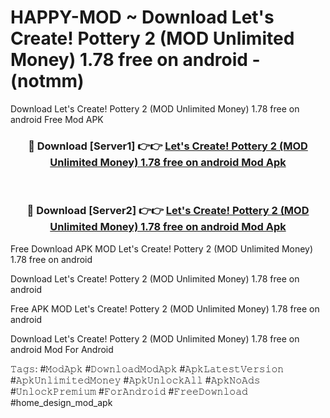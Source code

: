 # HAPPY-MOD ~ Download Let's Create! Pottery 2 (MOD Unlimited Money) 1.78 free on android - (notmm)
Download Let's Create! Pottery 2 (MOD Unlimited Money) 1.78 free on android Free Mod APK

<div align="center">
<h3>🔴 Download [Server1] 👉👉 <a href="https://apk-comot.site?title=Let's_Create!_Pottery_2_(MOD_Unlimited_Money)_1.78_free_on_android">Let's Create! Pottery 2 (MOD Unlimited Money) 1.78 free on android Mod Apk</a></h3><br>

<h3>🔴 Download [Server2] 👉👉 <a href="https://apk-comot.site?title=Let's_Create!_Pottery_2_(MOD_Unlimited_Money)_1.78_free_on_android">Let's Create! Pottery 2 (MOD Unlimited Money) 1.78 free on android Mod Apk</a></h3>
</div>


Free Download APK MOD Let's Create! Pottery 2 (MOD Unlimited Money) 1.78 free on android

Download Let's Create! Pottery 2 (MOD Unlimited Money) 1.78 free on android 

Free APK MOD Let's Create! Pottery 2 (MOD Unlimited Money) 1.78 free on android 

Download Let's Create! Pottery 2 (MOD Unlimited Money) 1.78 free on android Mod For Android

𝚃𝚊𝚐𝚜: #𝙼𝚘𝚍𝙰𝚙𝚔 #𝙳𝚘𝚠𝚗𝚕𝚘𝚊𝚍𝙼𝚘𝚍𝙰𝚙𝚔 #𝙰𝚙𝚔𝙻𝚊𝚝𝚎𝚜𝚝𝚅𝚎𝚛𝚜𝚒𝚘𝚗 #𝙰𝚙𝚔𝚄𝚗𝚕𝚒𝚖𝚒𝚝𝚎𝚍𝙼𝚘𝚗𝚎𝚢 #𝙰𝚙𝚔𝚄𝚗𝚕𝚘𝚌𝚔𝙰𝚕𝚕 #𝙰𝚙𝚔𝙽𝚘𝙰𝚍𝚜 #𝚄𝚗𝚕𝚘𝚌𝚔𝙿𝚛𝚎𝚖𝚒𝚞𝚖 #𝙵𝚘𝚛𝙰𝚗𝚍𝚛𝚘𝚒𝚍 #𝙵𝚛𝚎𝚎𝙳𝚘𝚠𝚗𝚕𝚘𝚊𝚍 #home_design_mod_apk